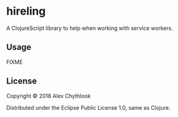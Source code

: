 # hireling

A ClojureScript library to help when working with service workers.

## Usage

FIXME

## License

Copyright © 2018 Alex Chythlook

Distributed under the Eclipse Public License 1.0, same as Clojure.
